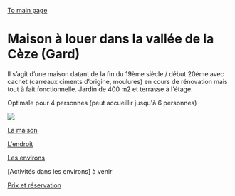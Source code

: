 

[To main page](https://audreyburki.github.io/Website/)

# Maison à louer dans la vallée de la Cèze (Gard)

Il s’agit d’une maison datant de la fin du 19ème siècle / début 20ème avec cachet (carreaux ciments d’origine, moulures) en cours de rénovation mais tout à fait fonctionnelle. Jardin de 400 m2 et terrasse à l'étage.

Optimale pour 4 personnes (peut accueillir jusqu'à 6 personnes)


<img src="./user-images.githubusercontent.com/28299451/129482228-e74e6bc6-2dee-4559-a557-74de648e7c96.jpg">


[La maison](https://audreyburki.github.io/details/)  

[L'endroit](https://audreyburki.github.io/endroit/)  

[Les environs](https://audreyburki.github.io/environ/)  

[Activités dans les environs] à venir

[Prix et réservation](https://audreyburki.github.io/prix/)  







 

